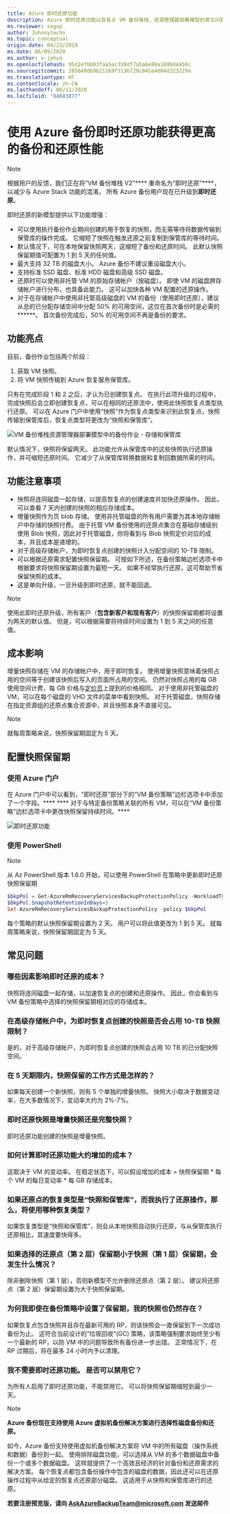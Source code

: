 ```yaml
---
title: Azure 即时还原功能
description: Azure 即时还原功能以及有关 VM 备份堆栈、资源管理器部署模型的常见问题解答
ms.reviewer: sogup
author: Johnnytechn
ms.topic: conceptual
origin.date: 04/23/2019
ms.date: 06/09/2020
ms.author: v-johya
ms.openlocfilehash: 95d2efbb03faa5ec359df7a5a6e86a189bd4450c
ms.sourcegitcommit: 285649db9b21169f3136729c041e4d04d323229a
ms.translationtype: HT
ms.contentlocale: zh-CN
ms.lasthandoff: 06/11/2020
ms.locfileid: "84683877"
---
```

# <a name="get-improved-backup-and-restore-performance-with-azure-backup-instant-restore-capability"></a>使用 Azure 备份即时还原功能获得更高的备份和还原性能

> [!NOTE]
> 根据用户的反馈，我们正在将“VM 备份堆栈 V2”**** 重命名为“即时还原”****，以减少与 Azure Stack 功能的混淆。
> 所有 Azure 备份用户现在已升级到**即时还原**。

即时还原的新模型提供以下功能增强：

* 可以使用执行备份作业期间创建的用于恢复的快照，而无需等待将数据传输到保管库的操作完成。 它缩短了快照在触发还原之前复制到保管库的等待时间。
* 默认情况下，可在本地保留快照两天，这缩短了备份和还原时间。 此默认快照保留期值可配置为 1 到 5 天的任何值。
* 最大支持 32 TB 的磁盘大小。 Azure 备份不建议重设磁盘大小。
* 支持标准 SSD 磁盘、标准 HDD 磁盘和高级 SSD 磁盘。
* 还原时可以使用非托管 VM 的原始存储帐户（按磁盘）。 即使 VM 的磁盘跨存储帐户进行分布，也具备此能力。 这可以加快各种 VM 配置的还原操作。
* 对于在存储帐户中使用非托管高级磁盘的 VM 的备份（使用即时还原），建议从总的已分配存储空间中分配 50% 的可用空间，这仅在首次备份时是必需的******。 首次备份完成后，50% 的可用空间不再是备份的要求。

## <a name="whats-new-in-this-feature"></a>功能亮点

目前，备份作业包括两个阶段：

1. 获取 VM 快照。
2. 将 VM 快照传输到 Azure 恢复服务保管库。

只有在完成阶段 1 和 2 之后，才认为已创建恢复点。 在执行此项升级的过程中，完成快照后会立即创建恢复点，可以在相同的还原流中，使用此快照恢复点类型执行还原。 可以在 Azure 门户中使用“快照”作为恢复点类型来识别此恢复点，快照传输到保管库后，恢复点类型将更改为“快照和保管库”。

![VM 备份堆栈资源管理器部署模型中的备份作业 - 存储和保管库](./media/backup-azure-vms/instant-rp-flow.png)

默认情况下，快照将保留两天。 此功能允许从保管库中的这些快照执行还原操作，并可缩短还原时间。 它减少了从保管库转换数据和复制回数据所需的时间。

## <a name="feature-considerations"></a>功能注意事项

* 快照将连同磁盘一起存储，以提高恢复点的创建速度并加快还原操作。 因此，可以查看 7 天内创建的快照的相应存储成本。
* 增量快照作为页 blob 存储。 使用非托管磁盘的所有用户需要为其本地存储帐户中存储的快照付费。 由于托管 VM 备份使用的还原点集合在基础存储级别使用 Blob 快照，因此对于托管磁盘，你将看到与 Blob 快照定价对应的成本，并且成本是递增的。
* 对于高级存储帐户，为即时恢复点创建的快照计入分配空间的 10-TB 限制。
* 可以根据还原需求配置快照保留期。 可按如下所述，在备份策略边栏选项卡中根据要求将快照保留期设置为最短一天。 如果不经常执行还原，这可帮助节省保留快照的成本。
* 这是单向升级，一旦升级到即时还原，就不能回退。

>[!NOTE]
>使用此即时还原升级，所有客户（**包含新客户和现有客户**）的快照保留期都将设置为两天的默认值。 但是，可以根据需要将持续时间设置为 1 到 5 天之间的任意值。

## <a name="cost-impact"></a>成本影响

增量快照存储在 VM 的存储帐户中，用于即时恢复。 使用增量快照意味着快照占用的空间等于创建该快照后写入的页面所占用的空间。 仍然对快照占用的每 GB 使用空间计费，每 GB 价格与[定价页](https://www.azure.cn/pricing/details/storage/managed-disks/index.html)上提到的价格相同。 对于使用非托管磁盘的 VM，可以在每个磁盘的 VHD 文件的菜单中看到快照。 对于托管磁盘，快照存储在指定资源组的还原点集合资源中，并且快照本身不直接可见。

>[!NOTE]
> 就每周策略来说，快照保留期固定为 5 天。

## <a name="configure-snapshot-retention"></a>配置快照保留期

### <a name="using-azure-portal"></a>使用 Azure 门户

在 Azure 门户中可以看到，“即时还原”部分下的“VM 备份策略”边栏选项卡中添加了一个字段。**** **** 对于与特定备份策略关联的所有 VM，可以在“VM 备份策略”边栏选项卡中更改快照保留持续时间。****

![即时还原功能](./media/backup-azure-vms/instant-restore-capability.png)

### <a name="using-powershell"></a>使用 PowerShell

>[!NOTE]
> 从 Az PowerShell 版本 1.6.0 开始，可以使用 PowerShell 在策略中更新即时还原快照保留期

```powershell
$bkpPol = Get-AzureRmRecoveryServicesBackupProtectionPolicy -WorkloadType "AzureVM"
$bkpPol.SnapshotRetentionInDays=5
Set-AzureRmRecoveryServicesBackupProtectionPolicy -policy $bkpPol
```

每个策略的默认快照保留期设置为 2 天。 用户可以将此值更改为 1 到 5 天。 就每周策略来说，快照保留期固定为 5 天。

## <a name="frequently-asked-questions"></a>常见问题

### <a name="what-are-the-cost-implications-of-instant-restore"></a>哪些因素影响即时还原的成本？

快照将连同磁盘一起存储，以加速恢复点的创建和还原操作。 因此，你会看到与 VM 备份策略中选择的快照保留期相对应的存储成本。

### <a name="in-premium-storage-accounts-do-the-snapshots-taken-for-instant-recovery-point-occupy-the-10-tb-snapshot-limit"></a>在高级存储帐户中，为即时恢复点创建的快照是否会占用 10-TB 快照限制？

是的，对于高级存储帐户，为即时恢复点创建的快照会占用 10 TB 的已分配快照空间。

### <a name="how-does-the-snapshot-retention-work-during-the-five-day-period"></a>在 5 天期限内，快照保留的工作方式是怎样的？

如果每天创建一个新快照，则有 5 个单独的增量快照。 快照大小取决于数据变动率，在大多数情况下，变动率大约为 2%-7%。

### <a name="is-an-instant-restore-snapshot-an-incremental-snapshot-or-full-snapshot"></a>即时还原快照是增量快照还是完整快照？

即时还原功能创建的快照是增量快照。

### <a name="how-can-i-calculate-the-approximate-cost-increase-due-to-instant-restore-feature"></a>如何计算即时还原功能大约增加的成本？

这取决于 VM 的变动率。 在稳定状态下，可以假设增加的成本 = 快照保留期 * 每个 VM 的每日变动率 * 每 GB 存储成本。

### <a name="if-the-recovery-type-for-a-restore-point-is-snapshot-and-vault-and-i-perform-a-restore-operation-which-recovery-type-will-be-used"></a>如果还原点的恢复类型是“快照和保管库”，而我执行了还原操作，那么，将使用哪种恢复类型？

如果恢复类型是“快照和保管库”，则会从本地快照自动执行还原，与从保管库执行还原相比，其速度要快得多。

### <a name="what-happens-if-i-select-retention-period-of-restore-point-tier-2-less-than-the-snapshot-tier1-retention-period"></a>如果选择的还原点（第 2 层）保留期小于快照（第 1 层）保留期，会发生什么情况？

除非删除快照（第 1 层），否则新模型不允许删除还原点（第 2 层）。 建议将还原点（第 2 层）保留期设置为大于快照保留期。

### <a name="why-is-my-snapshot-existing-even-after-the-set-retention-period-in-backup-policy"></a>为何我即使在备份策略中设置了保留期，我的快照也仍然存在？

如果恢复点包含快照并且存在最新可用的 RP，则该快照会一直保留到下一次成功备份为止。 这符合当前设计的“垃圾回收”(GC) 策略，该策略强制要求始终至少有一个最新的 RP，以防 VM 中的问题导致所有备份进一步出错。 正常情况下，在 RP 过期后，将在最多 24 小时内予以清理。

### <a name="i-dont-need-instant-restore-functionality-can-it-be-disabled"></a>我不需要即时还原功能。 是否可以禁用它？

为所有人启用了即时还原功能，不能禁用它。 可以将快照保留期缩短到最少一天。

>[!NOTE]
> **Azure 备份现在支持使用 Azure 虚拟机备份解决方案进行选择性磁盘备份和还原。**
>
>如今，Azure 备份支持使用虚拟机备份解决方案将 VM 中的所有磁盘（操作系统和数据）备份到一起。 使用排除磁盘功能，可以选择从 VM 的多个数据磁盘中备份一个或多个数据磁盘。 这样就提供了一个高效且经济的针对备份和还原需求的解决方案。 每个恢复点都包含备份操作中包含的磁盘的数据，因此还可以在还原操作过程中从给定的恢复点还原部分磁盘。 这适用于从快照和保管库进行的还原。
>
>**若要注册预览版，请向 AskAzureBackupTeam@microsoft.com 发送邮件**

